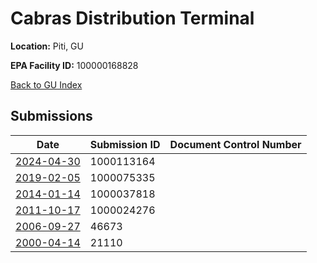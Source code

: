 # Cabras Distribution Terminal

**Location:** Piti, GU

**EPA Facility ID:** 100000168828

[Back to GU Index](../../index.md)

## Submissions

| Date | Submission ID | Document Control Number |
|------|--------------|-------------------------|
| [2024-04-30](submissions/1000113164.md) | 1000113164 |  |
| [2019-02-05](submissions/1000075335.md) | 1000075335 |  |
| [2014-01-14](submissions/1000037818.md) | 1000037818 |  |
| [2011-10-17](submissions/1000024276.md) | 1000024276 |  |
| [2006-09-27](submissions/46673.md) | 46673 |  |
| [2000-04-14](submissions/21110.md) | 21110 |  |
